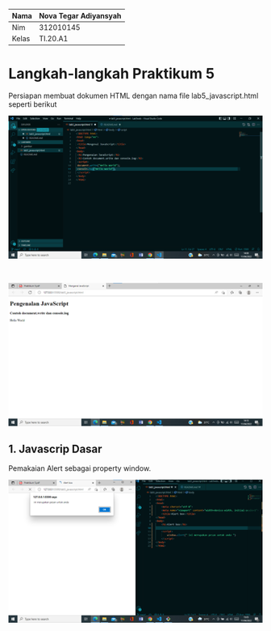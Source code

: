 | Nama | Nova Tegar Adiyansyah |
| -------| ----------|
| Nim    | 312010145 |
| Kelas | TI.20.A1 |

# Langkah-langkah Praktikum 5 <br>

Persiapan membuat dokumen HTML dengan nama file lab5_javascript.html seperti berikut <br>

![Lab5web](gambar/awalan1.png)

<br>

![Lab5web](gambar/awalan2.png)

## 1. Javascrip Dasar <br>

Pemakaian Alert sebagai property window.

![Lab5web](gambar/js%20dasar1.png)
